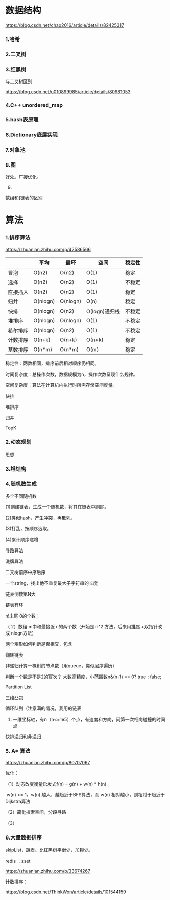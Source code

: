 # 数据结构

https://blog.csdn.net/chao2016/article/details/82425317



### 1.哈希

### 2.二叉树

### 3.红黑树

与二叉树区别

https://blog.csdn.net/u010899985/article/details/80981053

### 4.C++ unordered_map

### 5.hash表原理

### 6.Dictionary底层实现

### 7.对象池

### 8.图

好处。广搜优化。

9.







数组和]链表的区别





# 算法

### 1.排序算法

https://zhuanlan.zhihu.com/p/42586566



|          | 平均     | 最坏     | 空间          | 稳定性 |
| -------- | -------- | -------- | ------------- | ------ |
| 冒泡     | O(n2)    | O(n2)    | O(1)          | 稳定   |
| 选择     | O(n2)    | O(n2)    | O(1)          | 不稳定 |
| 直接插入 | O(n2)    | O(n2)    | O(1)          | 稳定   |
| 归并     | O(nlogn) | O(nlogn) | O(n)          | 稳定   |
| 快排     | O(nlogn) | O(n2)    | O(logn)递归栈 | 不稳定 |
| 堆排序   | O(nlogn) | O(nlogn) | O(1)          | 不稳定 |
| 希尔排序 | O(nlogn) | O(n2)    | O(1)          | 不稳定 |
| 计数排序 | O(n+k)   | O(n+k)   | O(n+k)        | 稳定   |
| 基数排序 | O(n*m)   | O(n*m)   | O(m)          | 稳定   |

稳定性：两数相同，排序前后相对顺序仍相同。

时间复杂度：总操作次数，数据规模为n，操作次数呈现什么规律。

空间复杂度：算法在计算机内执行时所需存储空间度量。





快排

堆排序

归并

TopK







### 2.动态规划

思想

### 3.堆结构









### 4.随机数生成

多个不同随机数

(1)创建链表，生成一个随机数，将其在链表中剔除。

(2)类似hash，产生冲突，再散列。

(3)打乱，按顺序选取。

(4)累计顺序递增





寻路算法

洗牌算法



二叉树前序中序后序

 一个string，找出他不重复最大子字符串的长度

链表倒数第N大

链表有环

n!末尾 0的个数；

（ 2）数组 m中和最接近 n的两个数（开始是 n^2 方法，后来用[排序](https://www.nowcoder.com/jump/super-jump/word?word=排序) +双指针改成 nlogn方法）

两个矩形如何判断是否相交，包含

翻转链表

非递归计算一棵树的节点数（用queue，类似层序遍历）

判断一个数是不是2的幂次？ 大数高精度，小范围数n&(n-1) == 0? true : false;

Partition List

三维凸包

循环队列（注意满的情况，我用的链表

1. 一维坐标轴，有n（n<=1e5）个点，有速度和方向，问第一次相向碰撞的时间点

快排递归和非递归



### 5. A* 算法

https://zhuanlan.zhihu.com/p/80707067

优化：

（1）动态改变衡量启发式f(n) = g(n) + w(n) * h(n) 。

​		w(n) >= 1。w(n) 越大，越趋近于BFS算法，而 w(n) 相对越小，则相对于趋近于Dijkstra算法

（2）简化搜索空间，分段寻路

（3）



### 6.大量数据排序

skipList，跳表。比红黑树平衡少，加锁少。

redis ：zset

https://zhuanlan.zhihu.com/p/33674267



计数排序：

https://blog.csdn.net/ThinkWon/article/details/101544159
